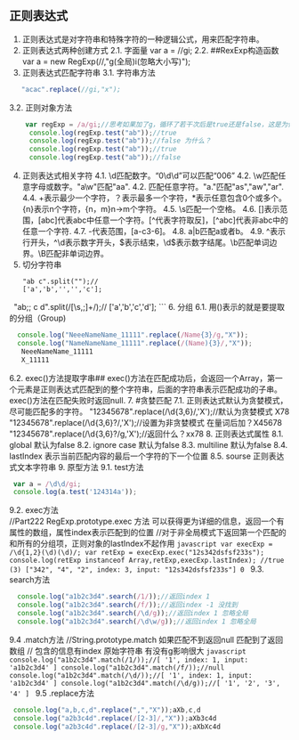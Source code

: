 ## 正则表达式
1. 正则表达式是对字符串和特殊字符的一种逻辑公式，用来匹配字符串。
2. 正则表达式两种创建方式
  2.1. 字面量
     var  a = //gi;
  2.2. ##RexExp构造函数
     var a = new RegExp(//,"g(全局)i(忽略大小写)");
3. 正则表达式匹配字符串
  3.1. 字符串方法
  ```javascript
     "acac".replace(//gi,"x");
  ```
  3.2. 正则对象方法
  ```javascript
      var regExp = /a/gi;//思考如果加了g，循环了若干次后是true还是false，这是为什么？test中的lastIndex
       console.log(regExp.test("ab"));//true
       console.log(regExp.test("ab"));//false 为什么？
       console.log(regExp.test("ab"));//true
       console.log(regExp.test("ab"));//false 
   ```
4. 正则表达式相关字符
  4.1. \d匹配数字。“0\d\d”可以匹配“006”
  4.2. \w匹配任意字母或数字。"a\w"匹配"aa".
  4.2. 匹配任意字符。"a."匹配"as","aw","ar".
  4.4. +表示最少一个字符，？表示最多一个字符，*表示任意包含0个或多个。{n}表示n个字符，{n，m}n->m个字符。
  4.5. \s匹配一个空格。
  4.6. []表示范围，[abc]代表abc中任意一个字符。[^代表字符取反]，[^abc]代表非abc中的任意一个字符.
  4.7. -代表范围，[a-c3-6]。
  4.8. a|b匹配a或者b。
  4.9. ^表示行开头，^\d表示数字开头，$表示结束，\d$表示数字结尾。\b匹配单词边界。\B匹配非单词边界。
5. 切分字符串
   ```
   "ab c".split("");//
   ['a','b','','','c'];
   "ab;; c d".split(/[\s\,\;]+/);//
   ['a','b','c','d'];
    ```
6. 分组
  6.1. 用()表示的就是要提取的分组（Group)
  ```javascript
    console.log("NeeeNameName_11111".replace(/Name{3}/g,"X"));
    console.log("NameNameName_11111".replace(/(Name){3}/,"X"));
     NeeeNameName_11111
     X_11111
  ```
       
   6.2. exec()方法提取字串##
        exec()方法在匹配成功后，会返回一个Array，第一个元素是正则表达式匹配到的整个字符串，后面的字符串表示匹配成功的子串。
        exec()方法在匹配失败时返回null.
7. #贪婪匹配
  7.1. 正则表达式默认为贪婪模式，尽可能匹配多的字符。
      "12345678".replace(/\d{3,6}/,'X');//默认为贪婪模式  X78
      "12345678".replace(/\d{3,6}?/,'X');//设置为非贪婪模式 在量词后加？X45678
      "12345678".replace(/\d{3,6}?/g,'X');//返回什么？xx78
8. 正则表达式属性
  8.1. global 默认为false
  8.2. ignore case 默认为false
  8.3. multiline 默认为false
  8.4. lastIndex 表示当前匹配内容的最后一个字符的下一个位置
  8.5. sourse 正则表达式文本字符串
9. 原型方法
  9.1. test方法
  ```javascript
   var a = /\d\d/gi;
   console.log(a.test('124314a'));
  ```
  9.2. exec方法   
    //Part222 RegExp.prototype.exec 方法 可以获得更为详细的信息，返回一个有属性的数组，属性index表示匹配到的位置
    //对于非全局模式下返回第一个匹配的和所有的分组项，正则对象的lastIndex不起作用
    ```javascript
    var execExp = /\d{1,2}(\d)(\d)/;
    var retExp = execExp.exec("12s342dsfsf233s");
    console.log(retExp instanceof Array,retExp,execExp.lastIndex);
    //true (3) ["342", "4", "2", index: 3, input: "12s342dsfsf233s"] 0
    ```
  9.3. search方法 
  ```javascript
    console.log("a1b2c3d4".search(/1/));//返回index 1
    console.log("a1b2c3d4".search(/f/));//返回index -1 没找到
    console.log("a1b2c3d4".search(/\d/g));//返回index 1 忽略全局
    console.log("a1b2c3d4".search(/\d\w/g));//返回index 1 忽略全局
  ```
  9.4 .match方法
    //String.prototype.match 如果匹配不到返回null 匹配到了返回数组
    // 包含的信息有index 原始字符串 有没有g影响很大
     ```javascript
    console.log("a1b2c3d4".match(/1/));//[ '1', index: 1, input: 'a1b2c3d4' ]
    console.log("a1b2c3d4".match(/f/));//null
    console.log("a1b2c3d4".match(/\d/));//[ '1', index: 1, input: 'a1b2c3d4' ]
    console.log("a1b2c3d4".match(/\d/g));//[ '1', '2', '3', '4' ]
    ```
  9.5 .replace方法
   ```javascript
    console.log("a,b,c,d".replace(",","X"));aXb,c,d
    console.log("a2b3c4d".replace(/[2-3]/,"X"));aXb3c4d
    console.log("a2b3c4d".replace(/[2-3]/g,"X"));aXbXc4d
   ```
